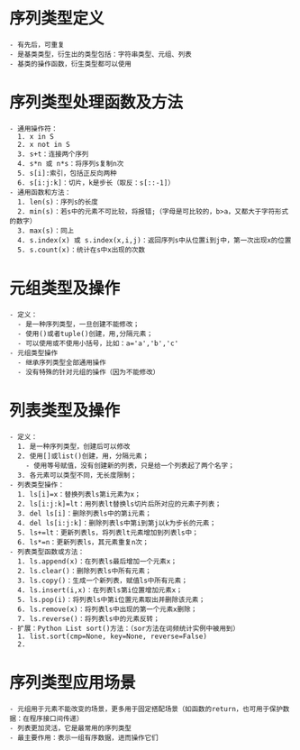 # 序列类型定义
    - 有先后，可重复
    - 是基类类型，衍生出的类型包括：字符串类型、元组、列表
    - 基类的操作函数，衍生类型都可以使用

# 序列类型处理函数及方法
    - 通用操作符：
      1. x in S
      2. x not in S
      3. s+t：连接两个序列
      4. s*n 或 n*s：将序列s复制n次
      5. s[i]:索引，包括正反向两种
      6. s[i:j:k]：切片，k是步长（取反：s[::-1]）
    - 通用函数和方法：
      1. len(s)：序列s的长度
      2. min(s)：若s中的元素不可比较，将报错;（字母是可比较的，b>a，又都大于字符形式的数字）
      3. max(s)：同上
      4. s.index(x) 或 s.index(x,i,j)：返回序列s中从位置i到j中，第一次出现x的位置
      5. s.count(x)：统计在s中x出现的次数

# 元组类型及操作
    - 定义：
      - 是一种序列类型，一旦创建不能修改；
      - 使用()或者tuple()创建，用,分隔元素；
      - 可以使用或不使用小括号，比如：a='a','b','c'
    - 元组类型操作
      - 继承序列类型全部通用操作
      - 没有特殊的针对元组的操作（因为不能修改）

# 列表类型及操作
    - 定义：
      1. 是一种序列类型，创建后可以修改
      2. 使用[]或list()创建，用，分隔元素；
        - 使用等号赋值，没有创建新的列表，只是给一个列表起了两个名字；
      3. 各元素可以类型不同，无长度限制；
    - 列表类型操作：
      1. ls[i]=x：替换列表ls第i元素为x；
      2. ls[i:j:k]=lt：用列表lt替换ls切片后所对应的元素子列表；
      3. del ls[i]：删除列表ls中的第i元素；
      4. del ls[i:j:k]：删除列表ls中第i到第j以k为步长的元素；
      5. ls+=lt：更新列表ls，将列表lt元素增加到列表ls中；
      6. ls*=n：更新列表ls，其元素重复n次；
    - 列表类型函数或方法：
      1. ls.append(x)：在列表ls最后增加一个元素x；
      2. ls.clear()：删除列表ls中所有元素；
      3. ls.copy()：生成一个新列表，赋值ls中所有元素；
      4. ls.insert(i,x)：在列表ls第i位置增加元素x；
      5. ls.pop(i)：将列表ls中第i位置元素取出并删除该元素；
      6. ls.remove(x)：将列表ls中出现的第一个元素x删除；
      7. ls.reverse()：将列表ls中的元素反转；
    - 扩展：Python List sort()方法：（sor方法在词频统计实例中被用到）
      1. list.sort(cmp=None, key=None, reverse=False)
      2. 

# 序列类型应用场景
    - 元组用于元素不能改变的场景，更多用于固定搭配场景（如函数的return，也可用于保护数据：在程序接口间传递）
    - 列表更加灵活，它是最常用的序列类型
    - 最主要作用：表示一组有序数据，进而操作它们